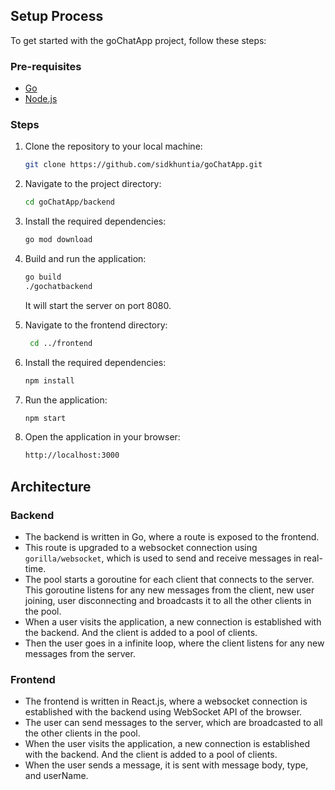 
## Setup Process

To get started with the goChatApp project, follow these steps:

### Pre-requisites

- [Go](https://golang.org/doc/install)
- [Node.js](https://nodejs.org/en/download/)
### Steps
1. Clone the repository to your local machine:

   ```bash
   git clone https://github.com/sidkhuntia/goChatApp.git
   ```

2. Navigate to the project directory:

   ```bash
   cd goChatApp/backend
   ```

3. Install the required dependencies:

   ```bash
   go mod download
   ```

4. Build and run the application:

   ```bash
   go build
   ./gochatbackend
   ```

   It will start the server on port 8080.

5. Navigate to the frontend directory:
   ```bash
    cd ../frontend
   ```
6. Install the required dependencies:

   ```bash
   npm install
   ```

7. Run the application:
   ```bash
   npm start
   ```
8. Open the application in your browser:
   ```bash
   http://localhost:3000
   ```



## Architecture

### Backend

- The backend is written in Go, where a route is exposed to the frontend.
- This route is upgraded to a websocket connection using `gorilla/websocket`, which is used to send and receive messages in real-time.
- The pool starts a goroutine for each client that connects to the server. This goroutine listens for any new messages from the client, new user joining, user disconnecting and broadcasts it to all the other clients in the pool.
- When a user visits the application, a new connection is established with the backend. And the client is added to a pool of clients.
- Then the user goes in a infinite loop, where the client listens for any new messages from the server.

### Frontend

- The frontend is written in React.js, where a websocket connection is established with the backend using WebSocket API of the browser.
- The user can send messages to the server, which are broadcasted to all the other clients in the pool.
- When the user visits the application, a new connection is established with the backend. And the client is added to a pool of clients.
- When the user sends a message, it is sent with message body, type, and userName.

